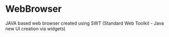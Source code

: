 WebBrowser
==========
JAVA based web browser created using SWT (Standard Web Toolkit - Java new UI creation via widgets)
